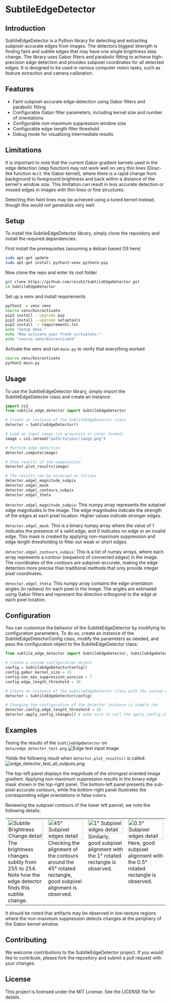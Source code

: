 SubtileEdgeDetector
===================

Introduction
------------
SubtileEdgeDetector is a Python library for detecting and extracting subpixel-accurate edges from images. The detectors biggest strength is finding faint and subtile edges that may have one single brightness step change. The library uses Gabor filters and parabolic fitting to achieve high-precision edge detection and provides subpixel coordinates for all detected edges. It is designed to be used in various computer vision tasks, such as feature extraction and camera calibration.

Features
--------
- Faint subpixel-accurate edge-detection using Gabor filters and parabolic fitting
- Configurable Gabor filter parameters, including kernel size and number of orientations
- Configurable non-maximum suppression window size
- Configurable edge-length filter threshold
- Debug mode for visualizing intermediate results

Limitations
-----------

It is important to note that the current Gabor gradient kernels used in the edge detection (step function) may not work well on very thin lines (Dirac-like function w.r.t. the Gabor kernel), where there is a rapid change from background to foreground brightness and back within a distance of the kernel's window size. This limitation can result in less accurate detection or missed edges in images with thin lines or fine structures.

Detecting thin faint lines may be achieved using a tuned kernel instead, though this would not generalize very well.

Setup
-----
To install the SubtileEdgeDetector library, simply clone the repository and install the required dependencies:

First install the prerequisites (assuming a debian based OS here)
```bash
sudo apt-get update
sudo apt-get install python3-venv python3-pip
```

Now clone the repo and enter its root folder
```bash
git clone https://github.com/reish2/SubtileEdgeDetector.git
cd SubtileEdgeDetector
```

Set up a venv and install requirements
```bash
python3 -m venv venv
source venv/bin/activate
pip3 install --upgrade pip
pip3 install --upgrade setuptools
pip3 install -r requirements.txt
echo "Setup done."
echo "Now activate your fresh virtualenv:"
echo "source venv/bin/activate"
```

Activate the venv and run `main.py` to verify that everything worked
```bash
source venv/bin/activate
python3 main.py
```

Usage
-----
To use the SubtileEdgeDetector library, simply import the SubtileEdgeDetector class and create an instance:

```python
import cv2
from subtile_edge_detector import SubtileEdgeDetector

# Create an instance of the SubtileEdgeDetector class
detector = SubtileEdgeDetector()

# Load an input image (in grayscale or color format)
image = cv2.imread("path/to/your/image.png")

# Perform edge detection
detector.compute(image)

# Show results of the computation 
detector.plot_results(image)

# The results can be accessed as follows
detector.edgel_magnitude_subpix 
detector.edgel_mask
detector.edgel_contours_subpix
detector.edgel_theta
```

`detector.edgel_magnitude_subpix`: This numpy array represents the subpixel edge magnitudes in the image. The edge magnitudes indicate the strength of the edges at each pixel location. Higher values indicate stronger edges.

`detector.edgel_mask`: This is a binary numpy array where the value of 1 indicates the presence of a valid edge, and 0 indicates no edge or an invalid edge. This mask is created by applying non-maximum suppression and edge length thresholding to filter out weak or short edges.

`detector.edgel_contours_subpix`: This is a list of numpy arrays, where each array represents a contour (sequence of connected edges) in the image. The coordinates of the contours are subpixel-accurate, making the edge detection more precise than traditional methods that only provide integer pixel coordinates.

`detector.edgel_theta`: This numpy array contains the edge orientation angles (in radians) for each pixel in the image. The angles are estimated using Gabor filters and represent the direction orthogonal to the edge at each pixel location.

Configuration
-------------

You can customize the behavior of the SubtileEdgeDetector by modifying its configuration parameters. To do so, create an instance of the SubtileEdgeDetectorConfig class, modify the parameters as needed, and pass the configuration object to the SubtileEdgeDetector class:

```python
from subtile_edge_detector import SubtileEdgeDetector, SubtileEdgeDetectorConfig

# Create a custom configuration object
config = SubtileEdgeDetectorConfig()
config.gabor_kernel_size = 15
config.non_max_suppression_winsize = 7
config.edge_length_threshold = 20

# Create an instance of the SubtileEdgeDetector class with the custom configuration
detector = SubtileEdgeDetector(config)

# Changing the configuration of the detector instance is simple too
detector.config.edge_length_threshold = 10
detector.apply_config_changes() # make sure to call the apply_config_changes() method
```

Examples
--------

Tesing the results of the `SubtileEdgeDetector` on `data/edge_detector_test.png`
![Edge test input image](data/edge_detector_test.png)

Yields the following result when `detector.plot_results()` is called:
![edge_detector_test_all_outputs.png](images%2Fedge_detector_test_all_outputs.png)

The top-left panel displays the magnitude of the strongest oriented image gradient. 
Applying non-maximum suppression results in the binary edge mask shown in the 
top-right panel. The bottom-left panel presents the sub-pixel accurate contours, 
while the bottom-right panel illustrates the corresponding edgel orientations in 
false colors.

Reviewing the subpixel contours of the lower left pannel, we note the following details:

<table>
  <tr>
    <td width="25%" valign="top">
      <img src="images/edge_detector_test_all_outputs_255_254_pattern.png" alt="Subtile Brightness Change detail" width="100%">
      The brightness changes subtily from 255 to 254. Note how the edge detector finds this subtile change.
    </td>
    <td width="25%" valign="top">
      <img src="images/edge_detector_test_all_outputs_45Deg_pattern.png" alt="45° Subpixel edges detail" width="100%">
      Checking the alignment of the contours around the 45° rotated rectangle, good subpixel alignment is observed.
    </td>
    <td width="25%" valign="top">
      <img src="images/edge_detector_test_all_outputs_1Deg_pattern.png" alt="1° Subpixel edges detail" width="100%">
      Similarly, good subpixel alignment with the 1° rotated rectangle is observed.
    </td>
    <td width="25%" valign="top">
      <img src="images/edge_detector_test_all_outputs_0.5Deg_pattern.png" alt="0.5° Subpixel edges detail" width="100%">
      Here, good subpixel alignment with the 0.5° rotated rectangle is observed.
    </td>
  </tr>
</table>

It should be noted that artifacts may be observed in low-texture regions where the
non-maximum suppression detects changes at the periphery of the Gabor kernel window.

Contributing
------------

We welcome contributions to the SubtileEdgeDetector project. If you would like to contribute, please fork the repository and submit a pull request with your changes.

License
-------

This project is licensed under the MIT License. See the LICENSE file for details.